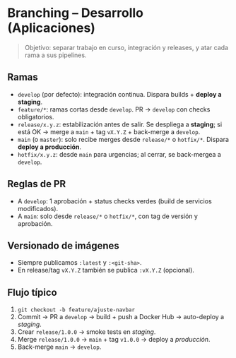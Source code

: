 # Branching – Desarrollo (Aplicaciones)

> Objetivo: separar trabajo en curso, integración y releases, y atar cada rama a sus pipelines.

## Ramas
- `develop` (por defecto): integración continua. Dispara builds + **deploy a staging**.
- `feature/*`: ramas cortas desde `develop`. PR -> `develop` con checks obligatorios.
- `release/x.y.z`: estabilización antes de salir. Se despliega a **staging**; si está OK -> merge a `main` + tag `vX.Y.Z` + back-merge a `develop`.
- `main` (o `master`): solo recibe merges desde `release/*` o `hotfix/*`. Dispara **deploy a producción**.
- `hotfix/x.y.z`: desde `main` para urgencias; al cerrar, se back-mergea a `develop`.

## Reglas de PR
- A `develop`: 1 aprobación + status checks verdes (build de servicios modificados).
- A `main`: solo desde `release/*` o `hotfix/*`, con tag de versión y aprobación.

## Versionado de imágenes
- Siempre publicamos `:latest` y `:<git-sha>`.
- En release/tag `vX.Y.Z` también se publica `:vX.Y.Z` (opcional).

## Flujo típico
1. `git checkout -b feature/ajuste-navbar`
2. Commit → PR a `develop` → build + push a Docker Hub → auto-deploy a *staging*.
3. Crear `release/1.0.0` → smoke tests en *staging*.
4. Merge `release/1.0.0` → `main` + tag `v1.0.0` → deploy a *producción*.
5. Back-merge `main` → `develop`.
